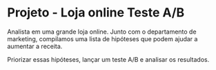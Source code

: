 # Projeto - Loja online Teste A/B

Analista em uma grande loja online.
Junto com o departamento de marketing, compilamos uma lista de hipóteses que podem ajudar a aumentar a receita.

Priorizar essas hipóteses, lançar um teste A/B e analisar os resultados.
